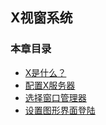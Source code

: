 ## X视窗系统

### 本章目录

* [X是什么？](What_Is_And_Isnt_X.md)
* [配置X服务器](Configuring_the_X_Server.md)
* [选择窗口管理器](Choosing_a_Window_Manager.md)
* [设置图形界面登陆](Setting_Up_A_Graphical_Login.md)

